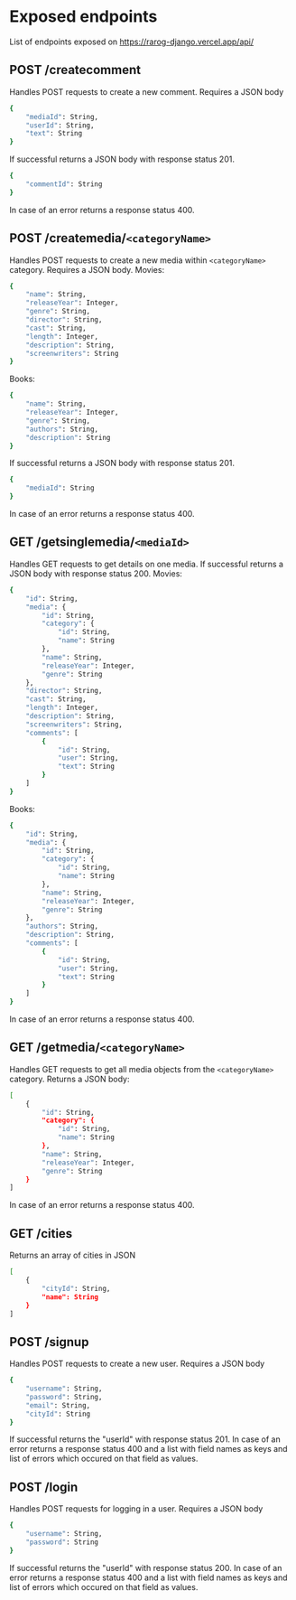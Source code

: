 ﻿# Exposed endpoints
List of endpoints exposed on https://rarog-django.vercel.app/api/


## POST /createcomment
Handles POST requests to create a new comment.
Requires a JSON body
```sh
{
	"mediaId": String,
	"userId": String,
	"text": String
}
```
If successful returns a JSON body with response status 201.
```sh
{
	"commentId": String
}
```
In case of an error returns a response status 400.

## POST /createmedia/`<categoryName>`
Handles POST requests to create a new media within `<categoryName>` category.
Requires a JSON body.
Movies:
```sh
{
	"name": String,
	"releaseYear": Integer,
	"genre": String,
	"director": String,
	"cast": String,
	"length": Integer,
	"description": String,
	"screenwriters": String
}
```
Books:
```sh
{
	"name": String,
	"releaseYear": Integer,
	"genre": String,
	"authors": String,
	"description": String
}
```
If successful returns a JSON body with response status 201.
```sh
{
	"mediaId": String
}
```
In case of an error returns a response status 400.

## GET /getsinglemedia/`<mediaId>`
Handles GET requests to get details on one media.
If successful returns a JSON body with response status 200.
Movies:
```sh
{
    "id": String,
    "media": {
        "id": String,
        "category": {
            "id": String,
            "name": String
        },
        "name": String,
        "releaseYear": Integer,
        "genre": String
    },
    "director": String,
    "cast": String,
    "length": Integer,
    "description": String,
    "screenwriters": String,
    "comments": [
        {
            "id": String,
            "user": String,
            "text": String
        }
    ]
}
```
Books:
```sh
{
    "id": String,
    "media": {
        "id": String,
        "category": {
            "id": String,
            "name": String
        },
        "name": String,
        "releaseYear": Integer,
        "genre": String
    },
    "authors": String,
    "description": String,
    "comments": [
        {
            "id": String,
            "user": String,
            "text": String
        }
    ]
}
```
In case of an error returns a response status 400.

## GET /getmedia/`<categoryName>`
Handles GET requests to get all media objects from the `<categoryName>` category.
Returns a JSON body:
```sh
[
    {
        "id": String,
        "category": {
            "id": String,
            "name": String
        },
        "name": String,
        "releaseYear": Integer,
        "genre": String
    }
]
```
In case of an error returns a response status 400.


## GET /cities
Returns an array of cities in JSON
```sh
[
	{
		"cityId": String,
		"name": String
	}
]
```

## POST /signup
Handles POST requests to create a new user.
Requires a JSON body
```sh
{
	"username": String,
	"password": String,
	"email": String,
	"cityId": String
}
```
If successful returns the "userId" with response status 201.
In case of an error returns a response status 400 and a list with field names as keys and list of errors which occured on that field as values.

## POST /login
Handles POST requests for logging in a user.
Requires a JSON body
```sh
{
	"username": String,
	"password": String
}
```
If successful returns the "userId" with response status 200.
In case of an error returns a response status 400 and a list with field names as keys and list of errors which occured on that field as values.